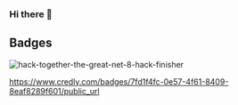 ### Hi there 👋

<!--
**heftif/heftif** is a ✨ _special_ ✨ repository because its `README.md` (this file) appears on your GitHub profile.

Here are some ideas to get you started:

- 🔭 I’m currently working on ...
- 🌱 I’m currently learning ...
- 👯 I’m looking to collaborate on ...
- 🤔 I’m looking for help with ...
- 💬 Ask me about ...
- 📫 How to reach me: ...
- 😄 Pronouns: ...
- ⚡ Fun fact: ...
-->


## Badges
![hack-together-the-great-net-8-hack-finisher](https://github.com/heftif/heftif/assets/100215387/e460e349-8523-4ed5-b1b5-3df83971d026)


https://www.credly.com/badges/7fd1f4fc-0e57-4f61-8409-8eaf8289f601/public_url
